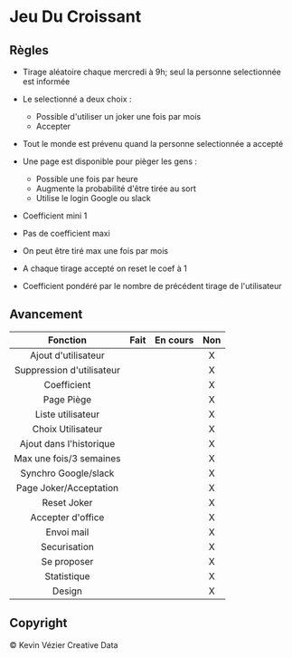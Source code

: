 # Jeu Du Croissant
 ## Règles
  - Tirage aléatoire chaque mercredi à 9h; seul la personne selectionnée est informée 
  - Le selectionné a deux choix : 
     - Possible d'utiliser un joker une fois par mois
     - Accepter
     

  - Tout le monde est prévenu quand la personne selectionnée a accepté
  - Une page est disponible pour pièger les gens :
     - Possible une fois par heure
     - Augmente la probabilité d'être tirée au sort
     - Utilise le login Google ou slack
  - Coefficient mini 1
  - Pas de coefficient maxi 
  - On peut être tiré max une fois par mois
  - A chaque tirage accepté on reset le coef à 1
  - Coefficient pondéré par le nombre de précédent tirage de l'utilisateur


 ## Avancement

|          Fonction          | Fait | En cours | Non |
|:--------------------------:|:----:|:--------:|:---:|
| Ajout d'utilisateur        |      |          |  X  |
| Suppression d'utilisateur  |      |          |  X  |
| Coefficient                |      |          |  X  |
| Page Piège                 |      |          |  X  |
| Liste utilisateur          |      |          |  X  |
| Choix Utilisateur          |      |          |  X  |
| Ajout dans l'historique    |      |          |  X  |
| Max une fois/3 semaines    |      |          |  X  |
| Synchro Google/slack       |      |          |  X  |
| Page Joker/Acceptation     |      |          |  X  |
| Reset Joker                |      |          |  X  |
| Accepter d'office          |      |          |  X  |
| Envoi mail                 |      |          |  X  |
| Securisation               |      |          |  X  |
| Se proposer                |      |          |  X  |
| Statistique                |      |          |  X  |
| Design                     |      |          |  X  |


## Copyright

© Kevin Vézier
Creative Data